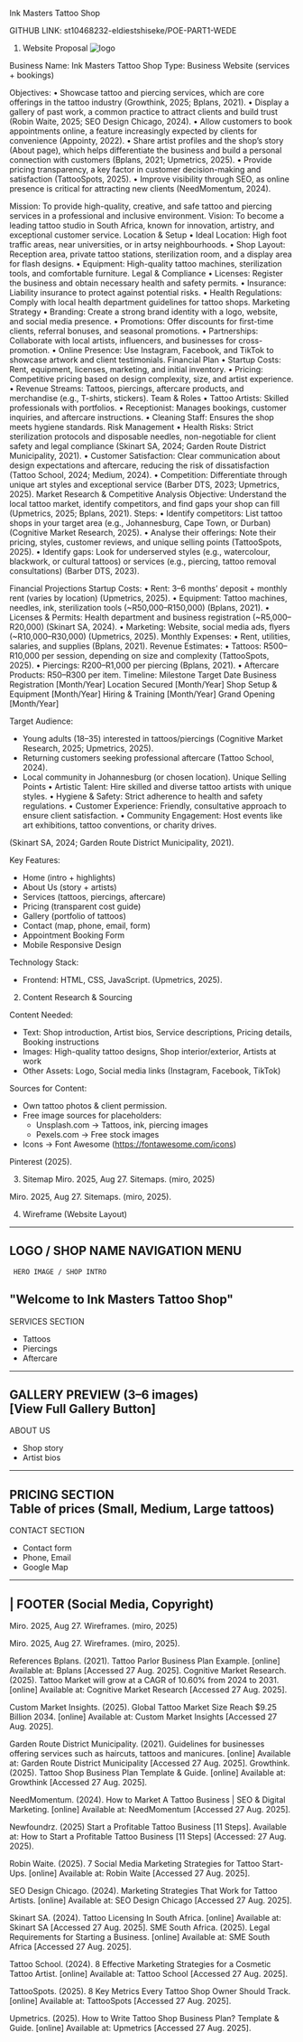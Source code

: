  
Ink Masters Tattoo Shop

GITHUB LINK: st10468232-eldiestshiseke/POE-PART1-WEDE
1.	Website Proposal
![logo](<img width="314" height="235" alt="image" src="https://github.com/user-attachments/assets/9b084587-0d72-4cf7-a25e-9b3c04be9629" />
)

Business Name: Ink Masters Tattoo Shop
Type: Business Website (services + bookings)

Objectives:
•	Showcase tattoo and piercing services, which are core offerings in the tattoo industry (Growthink, 2025; Bplans, 2021).
•	Display a gallery of past work, a common practice to attract clients and build trust (Robin Waite, 2025; SEO Design Chicago, 2024).
•	Allow customers to book appointments online, a feature increasingly expected by clients for convenience (Appointy, 2022).
•	Share artist profiles and the shop’s story (About page), which helps differentiate the business and build a personal connection with customers (Bplans, 2021; Upmetrics, 2025).
•	Provide pricing transparency, a key factor in customer decision-making and satisfaction (TattooSpots, 2025).
•	Improve visibility through SEO, as online presence is critical for attracting new clients (NeedMomentum, 2024).

Mission: To provide high-quality, creative, and safe tattoo and piercing services in a professional and inclusive environment. 
Vision: To become a leading tattoo studio in South Africa, known for innovation, artistry, and exceptional customer service.
Location & Setup
•	Ideal Location: High foot traffic areas, near universities, or in artsy neighbourhoods.
•	Shop Layout: Reception area, private tattoo stations, sterilization room, and a display area for flash designs.
•	Equipment: High-quality tattoo machines, sterilization tools, and comfortable furniture.
Legal & Compliance
•	Licenses: Register the business and obtain necessary health and safety permits.
•	Insurance: Liability insurance to protect against potential risks.
•	Health Regulations: Comply with local health department guidelines for tattoo shops.
Marketing Strategy
•	Branding: Create a strong brand identity with a logo, website, and social media presence.
•	Promotions: Offer discounts for first-time clients, referral bonuses, and seasonal promotions.
•	Partnerships: Collaborate with local artists, influencers, and businesses for cross-promotion.
•	Online Presence: Use Instagram, Facebook, and TikTok to showcase artwork and client testimonials.
Financial Plan
•	Startup Costs: Rent, equipment, licenses, marketing, and initial inventory.
•	Pricing: Competitive pricing based on design complexity, size, and artist experience.
•	Revenue Streams: Tattoos, piercings, aftercare products, and merchandise (e.g., T-shirts, stickers).
Team & Roles
•	Tattoo Artists: Skilled professionals with portfolios.
•	Receptionist: Manages bookings, customer inquiries, and aftercare instructions.
•	Cleaning Staff: Ensures the shop meets hygiene standards.
Risk Management
•	Health Risks: Strict sterilization protocols and disposable needles, non-negotiable for client safety and legal compliance (Skinart SA, 2024; Garden Route District Municipality, 2021).
•	Customer Satisfaction: Clear communication about design expectations and aftercare, reducing the risk of dissatisfaction (Tattoo School, 2024; Medium, 2024).
•	Competition: Differentiate through unique art styles and exceptional service (Barber DTS, 2023; Upmetrics, 2025).
Market Research & Competitive Analysis
Objective: Understand the local tattoo market, identify competitors, and find gaps your shop can fill (Upmetrics, 2025; Bplans, 2021).
Steps:
•	Identify competitors: List tattoo shops in your target area (e.g., Johannesburg, Cape Town, or Durban) (Cognitive Market Research, 2025).
•	Analyse their offerings: Note their pricing, styles, customer reviews, and unique selling points (TattooSpots, 2025).
•	Identify gaps: Look for underserved styles (e.g., watercolour, blackwork, or cultural tattoos) or services (e.g., piercing, tattoo removal consultations) (Barber DTS, 2023).

Financial Projections
Startup Costs:
•	Rent: 3–6 months’ deposit + monthly rent (varies by location) (Upmetrics, 2025).
•	Equipment: Tattoo machines, needles, ink, sterilization tools (~R50,000–R150,000) (Bplans, 2021).
•	Licenses & Permits: Health department and business registration (~R5,000–R20,000) (Skinart SA, 2024).
•	Marketing: Website, social media ads, flyers (~R10,000–R30,000) (Upmetrics, 2025).
Monthly Expenses:
•	Rent, utilities, salaries, and supplies (Bplans, 2021).
Revenue Estimates:
•	Tattoos: R500–R10,000 per session, depending on size and complexity (TattooSpots, 2025).
•	Piercings: R200–R1,000 per piercing (Bplans, 2021).
•	Aftercare Products: R50–R300 per item.
Timeline:
Milestone	Target Date
Business Registration	[Month/Year]
Location Secured	[Month/Year]
Shop Setup & Equipment	[Month/Year]
Hiring & Training	[Month/Year]
Grand Opening	[Month/Year]

Target Audience:
- Young adults (18–35) interested in tattoos/piercings (Cognitive Market Research, 2025; Upmetrics, 2025).
- Returning customers seeking professional aftercare (Tattoo School, 2024).
- Local community in Johannesburg (or chosen location).
Unique Selling Points
•	Artistic Talent: Hire skilled and diverse tattoo artists with unique styles.
•	Hygiene & Safety: Strict adherence to health and safety regulations.
•	Customer Experience: Friendly, consultative approach to ensure client satisfaction.
•	Community Engagement: Host events like art exhibitions, tattoo conventions, or charity drives.

(Skinart SA, 2024; Garden Route District Municipality, 2021).


Key Features:
- Home (intro + highlights)
- About Us (story + artists)
- Services (tattoos, piercings, aftercare)
- Pricing (transparent cost guide)
- Gallery (portfolio of tattoos)
- Contact (map, phone, email, form)
- Appointment Booking Form
- Mobile Responsive Design

Technology Stack:
- Frontend: HTML, CSS, JavaScript.
(Upmetrics, 2025).

2. Content Research & Sourcing

Content Needed:
- Text: Shop introduction, Artist bios, Service descriptions, Pricing details, Booking instructions
- Images: High-quality tattoo designs, Shop interior/exterior, Artists at work
- Other Assets: Logo, Social media links (Instagram, Facebook, TikTok)

Sources for Content:
- Own tattoo photos & client permission.
- Free image sources for placeholders:
  - Unsplash.com → Tattoos, ink, piercing images
  - Pexels.com → Free stock images
- Icons → Font Awesome (https://fontawesome.com/icons)

Pinterest (2025).



3. Sitemap
 Miro. 2025, Aug 27. Sitemaps. (miro, 2025)
 
Miro. 2025, Aug 27. Sitemaps. (miro, 2025).

 



4. Wireframe (Website Layout)


-------------------------------------------------
 LOGO / SHOP NAME       NAVIGATION MENU      
-------------------------------------------------
     HERO IMAGE / SHOP INTRO                  
 "Welcome to Ink Masters Tattoo Shop"         
-------------------------------------------------
 SERVICES SECTION                               
 - Tattoos                                      
 - Piercings                                    
 - Aftercare                                    
-------------------------------------------------
 GALLERY PREVIEW (3–6 images)                   
[View Full Gallery Button]                    
-------------------------------------------------
 ABOUT US                                       
 - Shop story                                   
 - Artist bios                                  
-------------------------------------------------
 PRICING SECTION                                
 Table of prices (Small, Medium, Large tattoos) 
-------------------------------------------------
CONTACT SECTION                                
 - Contact form                                 
 - Phone, Email                                 
 - Google Map                                   
-------------------------------------------------
| FOOTER (Social Media, Copyright)               
-------------------------------------------------



 
Miro. 2025, Aug 27. Wireframes. (miro, 2025)
 
Miro. 2025, Aug 27. Wireframes. (miro, 2025).

References
Bplans. (2021). Tattoo Parlor Business Plan Example. [online] Available at: Bplans [Accessed 27 Aug. 2025].
Cognitive Market Research. (2025). Tattoo Market will grow at a CAGR of 10.60% from 2024 to 2031. [online] Available at: Cognitive Market Research [Accessed 27 Aug. 2025].

Custom Market Insights. (2025). Global Tattoo Market Size Reach $9.25 Billion 2034. [online] Available at: Custom Market Insights [Accessed 27 Aug. 2025].

Garden Route District Municipality. (2021). Guidelines for businesses offering services such as haircuts, tattoos and manicures. [online] Available at: Garden Route District Municipality [Accessed 27 Aug. 2025].
Growthink. (2025). Tattoo Shop Business Plan Template & Guide. [online] Available at: Growthink [Accessed 27 Aug. 2025].

NeedMomentum. (2024). How to Market A Tattoo Business | SEO & Digital Marketing. [online] Available at: NeedMomentum [Accessed 27 Aug. 2025].

Newfoundrz. (2025) Start a Profitable Tattoo Business [11 Steps]. Available at: How to Start a Profitable Tattoo Business [11 Steps] (Accessed: 27 Aug. 2025).

Robin Waite. (2025). 7 Social Media Marketing Strategies for Tattoo Start-Ups. [online] Available at: Robin Waite [Accessed 27 Aug. 2025].

SEO Design Chicago. (2024). Marketing Strategies That Work for Tattoo Artists. [online] Available at: SEO Design Chicago [Accessed 27 Aug. 2025].

Skinart SA. (2024). Tattoo Licensing In South Africa. [online] Available at: Skinart SA [Accessed 27 Aug. 2025].
SME South Africa. (2025). Legal Requirements for Starting a Business. [online] Available at: SME South Africa [Accessed 27 Aug. 2025].

Tattoo School. (2024). 8 Effective Marketing Strategies for a Cosmetic Tattoo Artist. [online] Available at: Tattoo School [Accessed 27 Aug. 2025].

TattooSpots. (2025). 8 Key Metrics Every Tattoo Shop Owner Should Track. [online] Available at: TattooSpots [Accessed 27 Aug. 2025].

Upmetrics. (2025). How to Write Tattoo Shop Business Plan? Template & Guide. [online] Available at: Upmetrics [Accessed 27 Aug. 2025].



